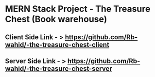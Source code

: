 # MERN Stack Project - The Treasure Chest (Book warehouse) 

## Client Side Link - > https://github.com/Rb-wahid/-the-treasure-chest-client
## Server Side Link - > https://github.com/Rb-wahid/-the-treasure-chest-server
